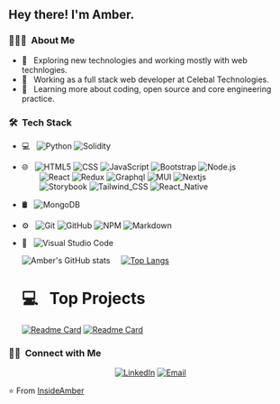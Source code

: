 <h2> Hey there! I'm Amber.</h2>

<h3> 👨🏻‍💻 &nbsp;About Me </h3>

- 🤔 &nbsp; Exploring new technologies and working mostly with web technlogies.
- 💼 &nbsp; Working as a full stack web developer at Celebal Technologies.
- 🌱 &nbsp; Learning more about coding, open source and core engineering practice.

<h3> 🛠 &nbsp;Tech Stack</h3>

- 💻 &nbsp; 
  ![Python](https://img.shields.io/badge/-Python-333333?style=flat&logo=python)
  ![Solidity](https://img.shields.io/badge/Solidity-333333?style=flat&logo=solidity)
- 🌐 &nbsp;
  ![HTML5](https://img.shields.io/badge/-HTML5-333333?style=flat&logo=HTML5)
  ![CSS](https://img.shields.io/badge/-CSS-333333?style=flat&logo=CSS3&logoColor=1572B6)
  ![JavaScript](https://img.shields.io/badge/-JavaScript-333333?style=flat&logo=javascript)
  ![Bootstrap](https://img.shields.io/badge/-Bootstrap-333333?style=flat&logo=bootstrap&logoColor=563D7C)
  ![Node.js](https://img.shields.io/badge/-Node.js-333333?style=flat&logo=node.js)
  <br/> &nbsp; &nbsp; &nbsp; &nbsp;
  ![React](https://img.shields.io/badge/-React-333333?style=flat&logo=react)
  ![Redux](https://img.shields.io/badge/-Redux-333333?style=flat&logo=redux)
  ![Graphql](https://img.shields.io/badge/-Graphql-333333?style=flat&logo=graphql)
  ![MUI](https://img.shields.io/badge/MUI-333333?style=flat&logo=mui)
  ![Nextjs](https://img.shields.io/badge/Next.js-333333?style=flat&logo=nextdotjs)
  <br/> &nbsp; &nbsp; &nbsp; &nbsp;
  ![Storybook](https://img.shields.io/badge/Storybook-333333?style=flat&logo=storybook)
  ![Tailwind_CSS](https://img.shields.io/badge/Tailwind_CSS-333333?style=flat&logo=tailwind-css)
  ![React_Native](https://img.shields.io/badge/React_Native-333333?style=flat&logo=react)
- 🛢 &nbsp;
  ![MongoDB](https://img.shields.io/badge/-MongoDB-333333?style=flat&logo=mongodb)
- ⚙️ &nbsp;
  ![Git](https://img.shields.io/badge/-Git-333333?style=flat&logo=git)
  ![GitHub](https://img.shields.io/badge/-GitHub-333333?style=flat&logo=github)
  ![NPM](https://img.shields.io/badge/npm-333333?style=flat&logo=npm)
  ![Markdown](https://img.shields.io/badge/-Markdown-333333?style=flat&logo=markdown)
- 🔧 &nbsp;
  ![Visual Studio Code](https://img.shields.io/badge/-Visual%20Studio%20Code-333333?style=flat&logo=visual-studio-code&logoColor=007ACC)
  <br/>

  ![Amber's GitHub stats](https://github-readme-stats.vercel.app/api?username=InsideAmber&show_icons=true) &nbsp; &nbsp;
  [![Top Langs](https://github-readme-stats.vercel.app/api/top-langs/?username=InsideAmber&layout=compact)](https://github.com/InsideAmber/github-readme-stats)  
  <h1> 💻 &nbsp; Top Projects</h1>
  
   [![Readme Card](https://github-readme-stats.vercel.app/api/pin/?username=InsideAmber&theme=dark&repo=MERN_Goals_app)](https://github.com/InsideAmber/MERN_Goals_app)
   [![Readme Card](https://github-readme-stats.vercel.app/api/pin/?username=InsideAmber&theme=dark&repo=react-tree)](https://github.com/InsideAmber/react-tree)
  <br/>

<h3> 🤝🏻 &nbsp;Connect with Me </h3>

<p align="center">
<a href="https://www.linkedin.com/in/amber-khan-4947051b3/"><img alt="LinkedIn" src="https://img.shields.io/badge/LinkedIn-Amber%20Khan-blue?style=flat-square&logo=linkedin"></a>
<a href="mailto:khanamber093@gmail.com"><img alt="Email" src="https://img.shields.io/badge/Email-khanamber093@gmail.com-blue?style=flat-square&logo=gmail"></a>
</p>

⭐️ From [InsideAmber](https://github.com/InsideAmber)
